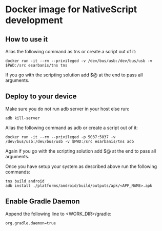 # Docker image for NativeScript development

## How to use it
Alias the following command as tns or create a script out of it:

```
docker run -it --rm --privileged -v /dev/bus/usb:/dev/bus/usb -v $PWD:/src esarbanis/tns tns
```

If you go with the scripting solution add $@ at the end to pass all arguments.

## Deploy to your device
Make sure you do not run adb server in your host else run:

```
adb kill-server
```

Alias the following command as adb or create a script out of it:

```
docker run -it --rm --privileged -p 5037:5037 -v /dev/bus/usb:/dev/bus/usb -v $PWD:/src esarbanis/tns adb
```

Again if you go with the scripting solution add $@ at the end to pass all arguments.

Once you have setup your system as described above run the following commands:

```
tns build android
adb install ./platforms/android/build/outputs/apk/<APP_NAME>.apk
```

## Enable Gradle Daemon
Append the following line to <WORK_DIR>/gradle:

```
org.gradle.daemon=true
```